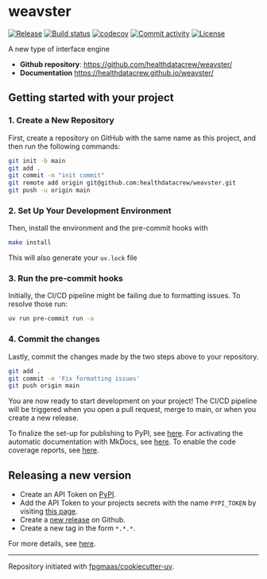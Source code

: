 # weavster

[![Release](https://img.shields.io/github/v/release/healthdatacrew/weavster)](https://img.shields.io/github/v/release/healthdatacrew/weavster)
[![Build status](https://img.shields.io/github/actions/workflow/status/healthdatacrew/weavster/main.yml?branch=main)](https://github.com/healthdatacrew/weavster/actions/workflows/main.yml?query=branch%3Amain)
[![codecov](https://codecov.io/gh/healthdatacrew/weavster/branch/main/graph/badge.svg)](https://codecov.io/gh/healthdatacrew/weavster)
[![Commit activity](https://img.shields.io/github/commit-activity/m/healthdatacrew/weavster)](https://img.shields.io/github/commit-activity/m/healthdatacrew/weavster)
[![License](https://img.shields.io/github/license/healthdatacrew/weavster)](https://img.shields.io/github/license/healthdatacrew/weavster)

A new type of interface engine

- **Github repository**: <https://github.com/healthdatacrew/weavster/>
- **Documentation** <https://healthdatacrew.github.io/weavster/>

## Getting started with your project

### 1. Create a New Repository

First, create a repository on GitHub with the same name as this project, and then run the following commands:

```bash
git init -b main
git add .
git commit -m "init commit"
git remote add origin git@github.com:healthdatacrew/weavster.git
git push -u origin main
```

### 2. Set Up Your Development Environment

Then, install the environment and the pre-commit hooks with

```bash
make install
```

This will also generate your `uv.lock` file

### 3. Run the pre-commit hooks

Initially, the CI/CD pipeline might be failing due to formatting issues. To resolve those run:

```bash
uv run pre-commit run -a
```

### 4. Commit the changes

Lastly, commit the changes made by the two steps above to your repository.

```bash
git add .
git commit -m 'Fix formatting issues'
git push origin main
```

You are now ready to start development on your project!
The CI/CD pipeline will be triggered when you open a pull request, merge to main, or when you create a new release.

To finalize the set-up for publishing to PyPI, see [here](https://fpgmaas.github.io/cookiecutter-uv/features/publishing/#set-up-for-pypi).
For activating the automatic documentation with MkDocs, see [here](https://fpgmaas.github.io/cookiecutter-uv/features/mkdocs/#enabling-the-documentation-on-github).
To enable the code coverage reports, see [here](https://fpgmaas.github.io/cookiecutter-uv/features/codecov/).

## Releasing a new version

- Create an API Token on [PyPI](https://pypi.org/).
- Add the API Token to your projects secrets with the name `PYPI_TOKEN` by visiting [this page](https://github.com/healthdatacrew/weavster/settings/secrets/actions/new).
- Create a [new release](https://github.com/healthdatacrew/weavster/releases/new) on Github.
- Create a new tag in the form `*.*.*`.

For more details, see [here](https://fpgmaas.github.io/cookiecutter-uv/features/cicd/#how-to-trigger-a-release).

---

Repository initiated with [fpgmaas/cookiecutter-uv](https://github.com/fpgmaas/cookiecutter-uv).
